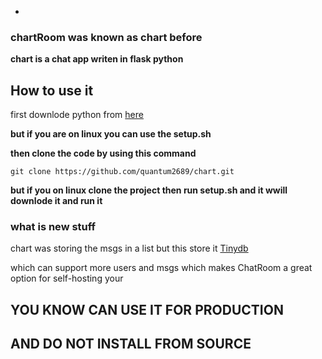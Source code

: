 *
### chartRoom was known as chart before 

**chart is a chat app writen in flask python**

## How to use it

first downlode python from [here](https://www.python.org/)

**but if you are on linux you can use the setup.sh**

**then clone the code by using this command**

```git clone https://github.com/quantum2689/chart.git```

**but if you on linux clone the project then run setup.sh and it wwill downlode it and run it**

### what is new stuff
chart was storing the msgs in a list but this store it  [Tinydb](https://github.com/msiemens/tinydbl)

which can support more users and msgs which makes ChatRoom a great option for self-hosting your

## YOU KNOW CAN USE IT FOR PRODUCTION
## AND DO NOT INSTALL FROM SOURCE
